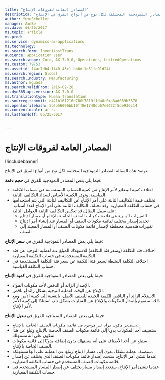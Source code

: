 ```yaml
---
title: "المصادر العامة لفروقات الإنتاج"
description: "توضح هذه المقالة المصادر النموذجية المختلفة لكل نوع من أنواع الفرق في الإنتاج."
author: YuyuScheller
manager: AnnBe
ms.date: 06/20/2017
ms.topic: article
ms.prod: 
ms.service: dynamics-ax-applications
ms.technology: 
ms.search.form: InventCostTrans
audience: Application User
ms.search.scope: Core, AX 7.0.0, Operations, UnifiedOperations
ms.custom: 79753
ms.assetid: 14ac7db4-fb40-43c1-bb0d-1d51fc91d24f
ms.search.region: Global
ms.search.industry: Manufacturing
ms.author: mguada
ms.search.validFrom: 2016-02-28
ms.dyn365.ops.version: AX 7.0.0
ms.translationtype: Human Translation
ms.sourcegitcommit: d421b161216d700f7819f1da8c0ca8ad089b5670
ms.openlocfilehash: 5bfb56096bb10ff0e1740db67e0122f5de936c14
ms.contentlocale: ar-sa
ms.lasthandoff: 05/25/2017


---
```


# <a name="common-sources-of-production-variances"></a>المصادر العامة لفروقات الإنتاج

[!include[banner](../includes/banner.md)]


توضح هذه المقالة المصادر النموذجية المختلفة لكل نوع من أنواع الفرق في الإنتاج. 

فيما يلي بعض المصادر النموذجية للفرق في **حجم دفعة‬**:

-   اختلاف ‏‏كمية البضائع لأمر الإنتاج عن كمية الحساب المستخدمة في حساب التكلفة القياسية. وتوفر الكمية الأساس لسداد التكاليف الثابتة.
-   تختلف قيمة التكاليف الثابتة على أمر الإنتاج عن التكاليف الثابتة التي يتم استخدامها في حساب التكلفة المعيارية. وقد تختلف التكاليف الثابتة على أمر الإنتاج لعدة أسباب. على سبيل المثال، قد تعكس التكاليف الثابتة العوامل التالية:
    -   التغييرات اليدوية في قائمة مكونات الصنف الخاصة بالإنتاج أو مسار الإنتاج
    -   تحديد إصدار مختلف لقائمة مكونات الصنف أو المسار عند إنشاء أمر الإنتاج
    -   تغييرات هندسية مخططة لإصدار قائمة مكونات الصنف أو المسار المعينة إلى الصنف

فيما يلي بعض المصادر النموذجية للفرق في **سعر الإنتاج‬**:

-   اختلاف فئة التكلفة (وسعر فئة التكلفة) للاستهلاك المبلغ عنه لعملية التوجيه عن فئة التكلفة المستخدمة في حساب التكلفة المعيارية.
-   اختلاف التكلفة النشطة لسعر فئة التكلفة عن سعر فئة التكلفة المستخدمة في حساب التكلفة القياسية.

فيما يلي بعض المصادر النموذجية للفرق في **كمية الإنتاج‬**:

-   الإصدار الزائد أو الناقص لأحد مكونات المواد.
-   الإبلاغ عن الوقت لعملية التوجيه بشكل زائد أو ناقص.
-   الاستلام الزائد أو الناقص للكمية الجيدة للصنف الأصل، بالنسبة إلى كمية الأمر. ومع ذلك، ستقوم بإصدار المكونات والإبلاغ عن العمليات بشكل تام، استنادًا إلى كمية الأمر لأمر الإنتاج.

فيما يلي بعض المصادر النموذجية للفرق في **تبديل الإنتاج‬**:

-   ستصدر مكون مواد غير موجود في ‏‏قائمة مكونات الصنف الخاصة بالإنتاج.
-   ستضيف أحد المكونات يدويًا إلى قائمة مكونات الصنف الخاصة بالإنتاج وتبلغ عن هذا المكون على أنه مستهلك.
-   ستبلغ عن أحد الأصناف على أنه مستهلك بدون إضافته يدويًا إلى قائمة مكونات الصنف الخاصة بالإنتاج.
-   ستضيف عملية بشكل يدوي إلى مسار الإنتاج وتبلغ عن العملية على أنها مستهلكة.
-   عندما تنشئ أمر الإنتاج، ستحدد إصدار قائمة مكونات الصنف الذي يختلف عن إصدار قائمة مكونات الصنف المستخدم في حساب التكلفة المعيارية.
-   عندما تنشئ أمر الإنتاج، ستحدد إصدار مسار يختلف عن إصدار المسار المستخدم في حساب التكلفة المعيارية.





